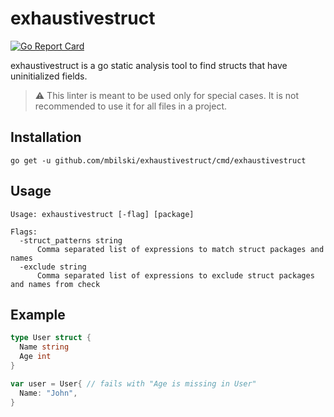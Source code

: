 # exhaustivestruct

[![Go Report Card](https://goreportcard.com/badge/github.com/mbilski/exhaustivestruct)](https://goreportcard.com/badge/github.com/mbilski/exhaustivestruct)

exhaustivestruct is a go static analysis tool to find structs that have uninitialized fields.

> :warning: This linter is meant to be used only for special cases.
> It is not recommended to use it for all files in a project.

## Installation

```
go get -u github.com/mbilski/exhaustivestruct/cmd/exhaustivestruct
```

## Usage

```
Usage: exhaustivestruct [-flag] [package]

Flags:
  -struct_patterns string
      Comma separated list of expressions to match struct packages and names
  -exclude string
      Comma separated list of expressions to exclude struct packages and names from check
```

## Example

``` go
type User struct {
  Name string
  Age int
}

var user = User{ // fails with "Age is missing in User"
  Name: "John",
}
```


